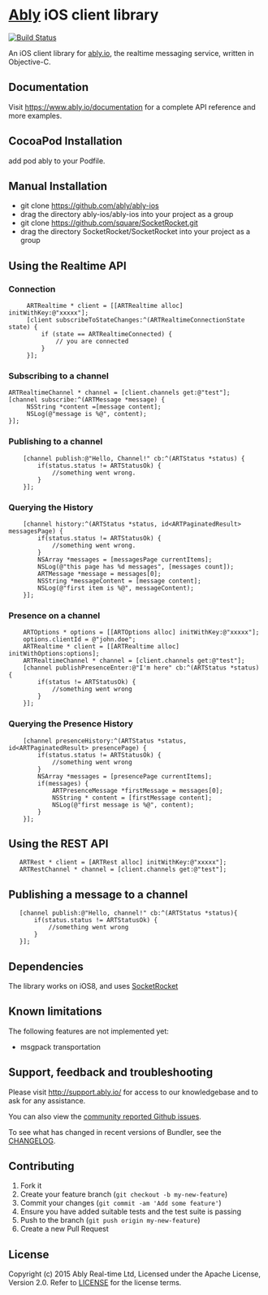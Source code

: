 # [Ably](https://www.ably.io) iOS client library

[![Build Status](https://travis-ci.org/ably/ably-ios.png)](https://travis-ci.org/ably/ably-ios)

An iOS client library for [ably.io](https://www.ably.io), the realtime messaging service, written in Objective-C.

## Documentation

Visit https://www.ably.io/documentation for a complete API reference and more examples.

## CocoaPod Installation
add pod ably to your Podfile. 

## Manual Installation 

* git clone https://github.com/ably/ably-ios
* drag the directory ably-ios/ably-ios into your project as a group
* git clone https://github.com/square/SocketRocket.git
* drag the directory SocketRocket/SocketRocket into your project as a group

## Using the Realtime API

### Connection
```
     ARTRealtime * client = [[ARTRealtime alloc] initWithKey:@"xxxxx"];
     [client subscribeToStateChanges:^(ARTRealtimeConnectionState state) {
         if (state == ARTRealtimeConnected) {
             // you are connected
         }
     }];
```

### Subscribing to a channel

```
ARTRealtimeChannel * channel = [client.channels get:@"test"];
[channel subscribe:^(ARTMessage *message) {
     NSString *content =[message content];
     NSLog(@"message is %@", content);
}];
```

### Publishing to a channel
```
    [channel publish:@"Hello, Channel!" cb:^(ARTStatus *status) {
        if(status.status != ARTStatusOk) {
            //something went wrong.
        }
    }];
```

### Querying the History
```
    [channel history:^(ARTStatus *status, id<ARTPaginatedResult> messagesPage) {
        if(status.status != ARTStatusOk) {
            //something went wrong.
        }
        NSArray *messages = [messagesPage currentItems];
        NSLog(@"this page has %d messages", [messages count]);
        ARTMessage *message = messages[0];
        NSString *messageContent = [message content];
        NSLog(@"first item is %@", messageContent);
    }];
```


### Presence on a channel
```
    ARTOptions * options = [[ARTOptions alloc] initWithKey:@"xxxxx"];
    options.clientId = @"john.doe";
    ARTRealtime * client = [[ARTRealtime alloc] initWithOptions:options];
    ARTRealtimeChannel * channel = [client.channels get:@"test"];
    [channel publishPresenceEnter:@"I'm here" cb:^(ARTStatus *status) {
        if(status != ARTStatusOk) {
            //something went wrong
        }
    }];
```

### Querying the Presence History
```
    [channel presenceHistory:^(ARTStatus *status, id<ARTPaginatedResult> presencePage) {
        if(status.status != ARTStatusOk) {
            //something went wrong
        }
        NSArray *messages = [presencePage currentItems];
        if(messages) {
            ARTPresenceMessage *firstMessage = messages[0];
            NSString * content = [firstMessage content];
            NSLog(@"first message is %@", content);
        }
    }];
```

## Using the REST API
```
   ARTRest * client = [ARTRest alloc] initWithKey:@"xxxxx"];
   ARTRestChannel * channel = [client.channels get:@"test"];
```

## Publishing a message to a channel
```
   [channel publish:@"Hello, channel!" cb:^(ARTStatus *status){
       if(status.status != ARTStatusOk) {
           //something went wrong
       }
   }];
```

## Dependencies

The library works on iOS8, and uses [SocketRocket](https://github.com/square/SocketRocket)

## Known limitations

The following features are not implemented yet:

* msgpack transportation

## Support, feedback and troubleshooting

Please visit http://support.ably.io/ for access to our knowledgebase and to ask for any assistance.

You can also view the [community reported Github issues](https://github.com/ably/ably-ios/issues).

To see what has changed in recent versions of Bundler, see the [CHANGELOG](CHANGELOG.md).

## Contributing

1. Fork it
2. Create your feature branch (`git checkout -b my-new-feature`)
3. Commit your changes (`git commit -am 'Add some feature'`)
4. Ensure you have added suitable tests and the test suite is passing
4. Push to the branch (`git push origin my-new-feature`)
5. Create a new Pull Request

## License

Copyright (c) 2015 Ably Real-time Ltd, Licensed under the Apache License, Version 2.0.  Refer to [LICENSE](LICENSE) for the license terms.
